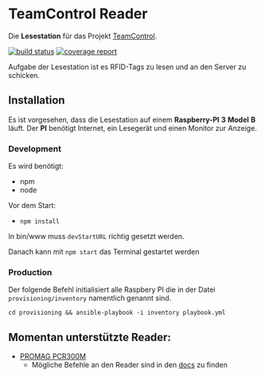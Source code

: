 # TeamControl Reader

Die **Lesestation** für das Projekt [TeamControl](https://gitlab.software-consultant.net/swc/teamcontrol).

[![build status](https://gitlab.software-consultant.net/swc/teamcontrol-reader/badges/master/build.svg)](https://gitlab.software-consultant.net/swc/teamcontrol-reader/commits/master)
[![coverage report](https://gitlab.software-consultant.net/swc/teamcontrol-reader/master/coverage.svg)](https://gitlab.software-consultant.net/swc/teamcontrol-reader/commits/master)

Aufgabe der Lesestation ist es RFID-Tags zu lesen und an den Server zu schicken.

## Installation
Es ist vorgesehen, dass die Lesestation auf einem __Raspberry-PI__ __3__ __Model__ __B__ läuft.
Der __PI__ benötigt Internet, ein Lesegerät und einen Monitor zur Anzeige.

### Development
Es wird benötigt:
  - npm
  - node

Vor dem Start:
  - `npm install`

In bin/www muss `devStartURL` richtig gesetzt werden.

Danach kann mit `npm start` das Terminal gestartet werden


### Production

Der folgende Befehl initialisiert alle Raspbery PI die in der Datei `provisioning/inventory` namentlich genannt sind.

    cd provisioning && ansible-playbook -i inventory playbook.yml

## Momentan unterstützte Reader:
  - [PROMAG PCR300M](http://www.promageurope.com/products/rfid-readers-and-writers/rfid-reader-pcr300.htm)
    - Mögliche Befehle an den Reader sind in den [docs](docs) zu finden